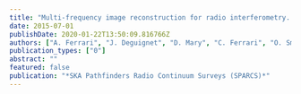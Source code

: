 ```yaml
---
title: "Multi-frequency image reconstruction for radio interferometry. A regularized inverse problem approach"
date: 2015-07-01
publishDate: 2020-01-22T13:50:09.816766Z
authors: ["A. Ferrari", "J. Deguignet", "D. Mary", "C. Ferrari", "O. Smirnov"]
publication_types: ["0"]
abstract: ""
featured: false
publication: "*SKA Pathfinders Radio Continuum Surveys (SPARCS)*"
---
```


